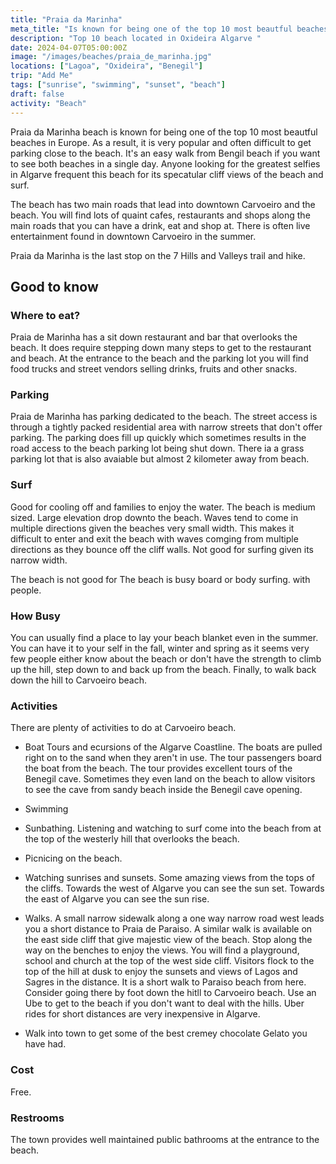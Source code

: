 ```yaml
---
title: "Praia da Marinha"
meta_title: "Is known for being one of the top 10 most beautful beaches in Europe."
description: "Top 10 beach located in Oxideira Algarve "
date: 2024-04-07T05:00:00Z
image: "/images/beaches/praia_de_marinha.jpg"
locations: ["Lagoa", "Oxideira", "Benegil"]
trip: "Add Me"
tags: ["sunrise", "swimming", "sunset", "beach"]
draft: false
activity: "Beach"
---
```


Praia da Marinha beach is known for being one of the top 10 most beautful beaches in Europe.   As a result, it is very popular and often difficult to get parking close to the beach. It's an easy walk from Bengil beach if you want to see both beaches in a single day.  Anyone looking for the greatest selfies in Algarve frequent this beach for its specatular cliff views of the beach and surf.  

The beach has two main roads that lead into downtown Carvoeiro and the beach.  You will find lots of quaint cafes, restaurants and shops along the main roads that you can have a drink, eat and shop at.   There is often live entertainment found in downtown Carvoeiro in the summer.

Praia da Marinha is the last stop on the 7 Hills and Valleys trail and hike.  


## Good to know

### Where to eat?

Praia de Marinha has a sit down restaurant and bar that overlooks the beach.  It does require stepping down many steps to get to the restaurant and beach.  At the entrance to the beach and the parking lot you will find food trucks and street vendors selling drinks, fruits and other snacks.


### Parking

Praia de Marinha has parking dedicated to the beach. The street access is through a tightly packed residential area with narrow streets that don't offer parking.  The parking does fill up quickly which sometimes results in the road access to the beach parking lot being shut down.  There ia a grass parking lot that is also avaiable but almost 2 kilometer away from beach.


### Surf

Good for cooling off and families to enjoy the water.   The beach is  medium sized.   Large elevation drop downto the beach.  Waves tend to come in multiple directions given the beaches very small width.  This makes it difficult to enter and exit the beach with waves comging from multiple directions as they bounce off the cliff walls. Not good for surfing given its narrow width.

The beach is not good for The beach is busy board or body surfing. with people.

### How Busy

You can usually find a place to lay your beach blanket even in the summer.  You can have it to your self in the fall, winter and spring as it seems very few people either know about the beach or don't have the strength to climb up the hill, step down to and back up from the beach. Finally, to walk back down the hill to Carvoeiro beach.


### Activities

There are plenty of activities to do at Carvoeiro beach.

- Boat Tours and ecursions of the Algarve Coastline.  The boats are pulled right on to the sand when they aren't in use.  The tour passengers board the boat from the beach. The tour provides excellent tours of the Benegil cave.  Sometimes they even land on the beach to allow visitors to see the cave from sandy beach inside the Benegil cave opening. 

- Swimming

- Sunbathing. Listening and watching to surf come into the beach from at the top of the westerly hill that overlooks the beach.

- Picnicing on the beach. 

- Watching sunrises and sunsets. Some amazing views from the tops of the cliffs. Towards the west of Algarve you can see the sun set.   Towards the east of Algarve you can see the sun rise.  

- Walks. A small narrow sidewalk along a one way narrow road west leads you a short distance to Praia de Paraiso.  A similar walk is available on the east side cliff that give majestic view of the beach. Stop along the way on the benches to enjoy the views. You will find a playground, school and church at the top of the west side cliff.   Visitors flock to the top of the hill at dusk to enjoy the sunsets and views of Lagos and Sagres in the distance.  It is a short walk to Paraiso beach from here.  Consider going there by foot down the hitll to Carvoeiro beach.  Use an Ube to get to the beach if you don't want to deal with the hills.   Uber rides for short distances are very inexpensive in Algarve.

- Walk into town to get some of the best cremey chocolate Gelato you have had.


### Cost

Free.


### Restrooms

The town provides well maintained public bathrooms at the entrance to the beach. 